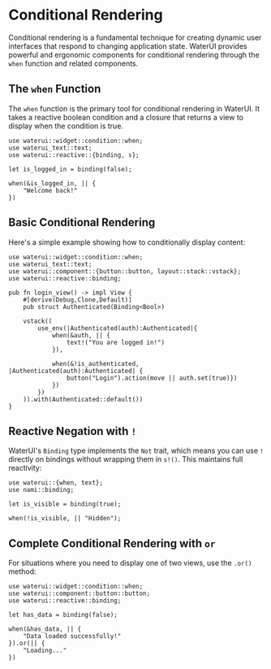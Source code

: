 # Conditional Rendering

Conditional rendering is a fundamental technique for creating dynamic user interfaces that respond to changing application state. WaterUI provides powerful and ergonomic components for conditional rendering through the `when` function and related components.

## The `when` Function

The `when` function is the primary tool for conditional rendering in WaterUI. It takes a reactive boolean condition and a closure that returns a view to display when the condition is true.

```rust,ignore
use waterui::widget::condition::when;
use waterui_text::text;
use waterui::reactive::{binding, s};

let is_logged_in = binding(false);

when(&is_logged_in, || {
    "Welcome back!"
})
```

## Basic Conditional Rendering

Here's a simple example showing how to conditionally display content:

```rust,ignore
use waterui::widget::condition::when;
use waterui_text::text;
use waterui::component::{button::button, layout::stack::vstack};
use waterui::reactive::binding;

pub fn login_view() -> impl View {
	#[derive(Debug,Clone,Default)]
	pub struct Authenticated(Binding<Bool>)
    
    vstack((
        use_env(|Authenticated(auth):Authenticated|{
	        when(&auth, || {
		        text!("You are logged in!")
	        }),
        
	        when(&!is_authenticated, |Authenticated(auth):Authenticated| {
	            button("Login").action(move || auth.set(true)})
	        })
        })
    )).with(Authenticated::default())
}
```

## Reactive Negation with `!`

WaterUI's `Binding` type implements the `Not` trait, which means you can use `!` directly on bindings without wrapping them in `s!()`. This maintains full reactivity:

```rust,ignore
use waterui::{when, text};
use nami::binding;

let is_visible = binding(true);

when(!is_visible, || "Hidden");
```

## Complete Conditional Rendering with `or`

For situations where you need to display one of two views, use the `.or()` method:

```rust,ignore
use waterui::widget::condition::when;
use waterui::component::button::button;
use waterui::reactive::binding;

let has_data = binding(false);

when(&has_data, || {
    "Data loaded successfully!"
}).or(|| {
    "Loading..."
})
```

